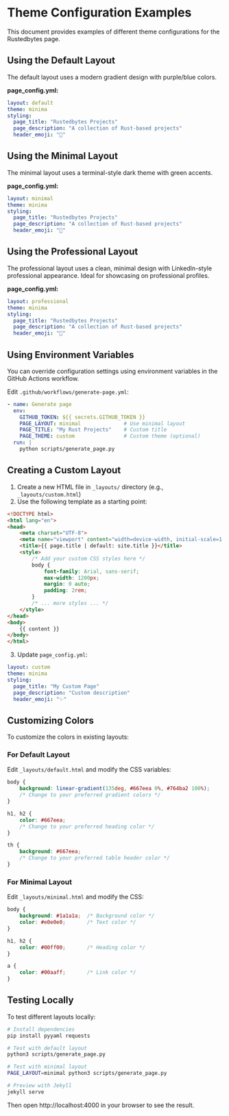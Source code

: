 # Theme Configuration Examples

This document provides examples of different theme configurations for the Rustedbytes page.

## Using the Default Layout

The default layout uses a modern gradient design with purple/blue colors.

**page_config.yml:**
```yaml
layout: default
theme: minima
styling:
  page_title: "Rustedbytes Projects"
  page_description: "A collection of Rust-based projects"
  header_emoji: "🦀"
```

## Using the Minimal Layout

The minimal layout uses a terminal-style dark theme with green accents.

**page_config.yml:**
```yaml
layout: minimal
theme: minima
styling:
  page_title: "Rustedbytes Projects"
  page_description: "A collection of Rust-based projects"
  header_emoji: "🦀"
```

## Using the Professional Layout

The professional layout uses a clean, minimal design with LinkedIn-style professional appearance. Ideal for showcasing on professional profiles.

**page_config.yml:**
```yaml
layout: professional
theme: minima
styling:
  page_title: "Rustedbytes Projects"
  page_description: "A collection of Rust-based projects"
  header_emoji: "🦀"
```

## Using Environment Variables

You can override configuration settings using environment variables in the GitHub Actions workflow.

Edit `.github/workflows/generate-page.yml`:

```yaml
- name: Generate page
  env:
    GITHUB_TOKEN: ${{ secrets.GITHUB_TOKEN }}
    PAGE_LAYOUT: minimal              # Use minimal layout
    PAGE_TITLE: "My Rust Projects"    # Custom title
    PAGE_THEME: custom                # Custom theme (optional)
  run: |
    python scripts/generate_page.py
```

## Creating a Custom Layout

1. Create a new HTML file in `_layouts/` directory (e.g., `_layouts/custom.html`)
2. Use the following template as a starting point:

```html
<!DOCTYPE html>
<html lang="en">
<head>
    <meta charset="UTF-8">
    <meta name="viewport" content="width=device-width, initial-scale=1.0">
    <title>{{ page.title | default: site.title }}</title>
    <style>
        /* Add your custom CSS styles here */
        body {
            font-family: Arial, sans-serif;
            max-width: 1200px;
            margin: 0 auto;
            padding: 2rem;
        }
        /* ... more styles ... */
    </style>
</head>
<body>
    {{ content }}
</body>
</html>
```

3. Update `page_config.yml`:

```yaml
layout: custom
theme: minima
styling:
  page_title: "My Custom Page"
  page_description: "Custom description"
  header_emoji: "✨"
```

## Customizing Colors

To customize the colors in existing layouts:

### For Default Layout

Edit `_layouts/default.html` and modify the CSS variables:

```css
body {
    background: linear-gradient(135deg, #667eea 0%, #764ba2 100%);
    /* Change to your preferred gradient colors */
}

h1, h2 {
    color: #667eea;
    /* Change to your preferred heading color */
}

th {
    background: #667eea;
    /* Change to your preferred table header color */
}
```

### For Minimal Layout

Edit `_layouts/minimal.html` and modify the CSS:

```css
body {
    background: #1a1a1a;  /* Background color */
    color: #e0e0e0;       /* Text color */
}

h1, h2 {
    color: #00ff00;       /* Heading color */
}

a {
    color: #00aaff;       /* Link color */
}
```

## Testing Locally

To test different layouts locally:

```bash
# Install dependencies
pip install pyyaml requests

# Test with default layout
python3 scripts/generate_page.py

# Test with minimal layout
PAGE_LAYOUT=minimal python3 scripts/generate_page.py

# Preview with Jekyll
jekyll serve
```

Then open http://localhost:4000 in your browser to see the result.
